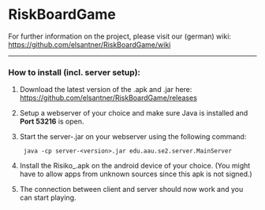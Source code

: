 # RiskBoardGame
For further information on the project, please visit our (german) wiki: https://github.com/elsantner/RiskBoardGame/wiki

---
### How to install (incl. server setup):
1. Download the latest version of the .apk and .jar here: https://github.com/elsantner/RiskBoardGame/releases
2. Setup a webserver of your choice and make sure Java is installed and **Port 53216** is open.
3. Start the server-<version>.jar on your webserver using the following command:

        java -cp server-<version>.jar edu.aau.se2.server.MainServer
        
4. Install the Risiko_<version>.apk on the android device of your choice. (You might have to allow apps from unknown sources since this apk is not signed.)
5. The connection between client and server should now work and you can start playing.
